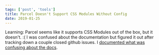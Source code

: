 ```yaml
---
tags: ['post', 'tools']
title: Parcel Doesn't Support CSS Modules Without Config
date: 2019-01-25
---
```


Learning: Parcel seems like it supports CSS Modules out of the box, but it doesn't. :( I was confused about the documentation but figured it out after tracking down a couple closed github issues. I [documented what was confusing about the docs](https://github.com/parcel-bundler/parcel/issues/70).